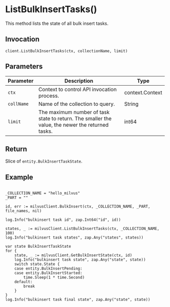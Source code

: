 # ListBulkInsertTasks()

This method lists the state of all bulk insert tasks.

## Invocation

```
client.ListBulkInsertTasks(ctx, collectionName, limit)
```

## Parameters

| Parameter  | Description                                                                                      | Type            |
|------------|--------------------------------------------------------------------------------------------------|-----------------|
| `ctx`      | Context to control API invocation process.                                                       | context.Context |
| `collName` | Name of the collection to query.                                                                 | String          |
| `limit`    | The maximum number of task state to return. The smaller the value, the newer the returned tasks. | int64           |

## Return

Slice of `entity.BulkInsertTaskState`. 

## Example

```

_COLLECTION_NAME = "hello_milvus"
_PART = ""

id, err := milvusClient.BulkInsert(ctx, _COLLECTION_NAME, _PART, file_names, nil)

log.Info("bulkinsert task id", zap.Int64("id", id))

states, _ := milvusClient.ListBulkInsertTasks(ctx, _COLLECTION_NAME, 100)
log.Info("bulkinsert task states", zap.Any("states", states))

var state BulkInsertTaskState
for {
    state, _ := milvusClient.GetBulkInsertState(ctx, id)
    log.Info("bulkinsert task state", zap.Any("state", state))
    switch state.State {
    case entity.BulkInsertPending:
    case entity.BulkInsertStarted:
        time.Sleep(1 * time.Second)
    default:
        break
    }  
}
log.Info("bulkinsert task final state", zap.Any("state", state))
```